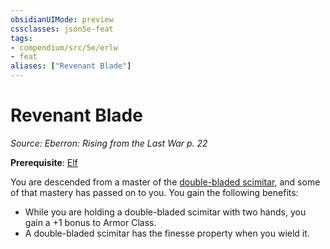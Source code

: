 ```yaml
---
obsidianUIMode: preview
cssclasses: json5e-feat
tags:
- compendium/src/5e/erlw
- feat
aliases: ["Revenant Blade"]
---
```

# Revenant Blade
*Source: Eberron: Rising from the Last War p. 22*  

**Prerequisite**: [Elf](Mechanics/races/elf.md)

You are descended from a master of the [double-bladed scimitar](Mechanics/items/double-bladed-scimitar-erlw.md), and some of that mastery has passed on to you. You gain the following benefits:

- While you are holding a double-bladed scimitar with two hands, you gain a +1 bonus to Armor Class.  
- A double-bladed scimitar has the finesse property when you wield it.